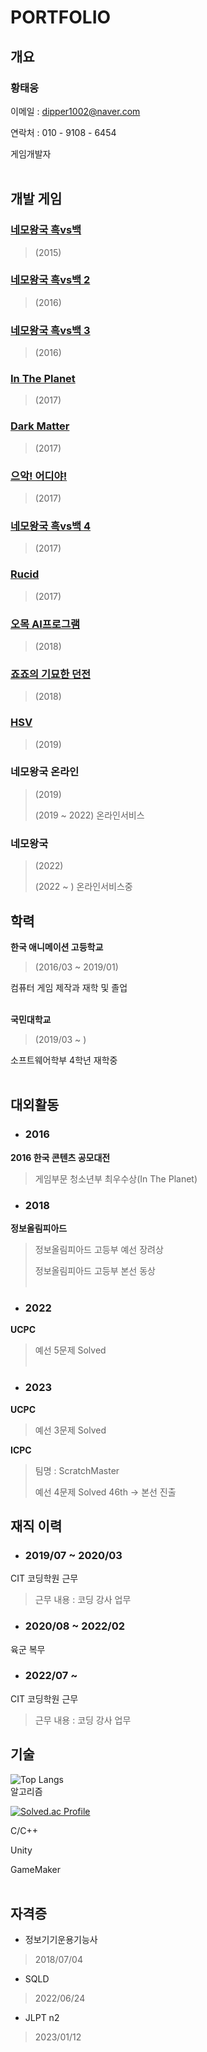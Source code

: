 # PORTFOLIO
## 개요
  ### **황태웅**

 이메일 : dipper1002@naver.com

 연락처 : 010 - 9108 - 6454
 
 게임개발자
<br/><br/>
## 개발 게임
### [네모왕국 흑vs백](https://github.com/dipper1002/portfolio/tree/main/Game/nemowar1)
> (2015)
### [네모왕국 흑vs백 2](https://github.com/dipper1002/portfolio/tree/main/Game/nemowar2)
> (2016)
### [네모왕국 흑vs백 3](https://github.com/dipper1002/portfolio/tree/main/Game/nemowar3)
> (2016)
### [In The Planet](https://github.com/dipper1002/dipper1002/blob/main/Game/InthePlenet)
> (2017)
### [Dark Matter](https://github.com/dipper1002/dipper1002/tree/main/Game/DarkMatter)
> (2017)
### [으악! 어디야!](https://github.com/dipper1002/dipper1002/tree/main/Game/WhereAre)
> (2017)
### [네모왕국 흑vs백 4](https://github.com/dipper1002/dipper1002/tree/main/Game/nemowar4.)
> (2017)
### [Rucid](https://github.com/dipper1002/dipper1002/tree/main/Game/Rucid)
> (2017)
### [오목 AI프로그램](https://github.com/dipper1002/dipper1002/tree/main/Game/omokAI)
> (2018)
### [죠죠의 기묘한 던전](https://github.com/dipper1002/dipper1002/tree/main/Game/JOJO)
> (2018)
### [HSV](https://github.com/dipper1002/dipper1002/tree/main/Game/HSV)
> (2019)
### 네모왕국 온라인
> (2019)
> 
> (2019 ~ 2022) 온라인서비스
### 네모왕국
> (2022)
> 
> (2022 ~ ) 온라인서비스중


## 학력
 **한국 애니메이션 고등학교** 
 
 >(2016/03 ~ 2019/01)
  
 컴퓨터 게임 제작과 재학 및 졸업
<br/><br/>
 
 **국민대학교**

  >(2019/03 ~ )
  
  소프트웨어학부 4학년 재학중
  <br/><br/>
## 대외활동
- ### 2016
**2016 한국 콘텐츠 공모대전**
> 게임부문 청소년부 최우수상(In The Planet) 
- ### 2018
 **정보올림피아드**
  
 >정보올림피아드 고등부 예선 장려상
 > 
 >정보올림피아드 고등부 본선 동상
  <br/><br/>
 - ### 2022
 **UCPC**
 >예선 5문제 Solved
 <br/><br/>
- ### 2023
**UCPC**
>예선 3문제 Solved
>
**ICPC**
>팀명 : ScratchMaster
>
>예선 4문제 Solved 46th -> 본선 진출
## 재직 이력
- ### 2019/07 ~ 2020/03
CIT 코딩학원 근무
> 근무 내용 : 코딩 강사 업무
- ### 2020/08 ~ 2022/02
육군 복무
- ### 2022/07 ~ 
CIT 코딩학원 근무
> 근무 내용 : 코딩 강사 업무

## 기술
 ![Top Langs](https://github-readme-stats.vercel.app/api/top-langs/?username=dipper1002&layout=compact&theme=white)
 <br/>
 알고리즘


[![Solved.ac Profile](http://mazassumnida.wtf/api/generate_badge?boj=dipper1002)](https://solved.ac/dipper1002)<br/>

 C/C++
  
 Unity
  
 GameMaker
  <br/><br/>
## 자격증
- 정보기기운용기능사
> 2018/07/04
- SQLD
> 2022/06/24
- JLPT n2
> 2023/01/12
